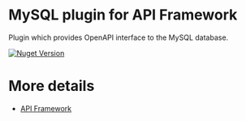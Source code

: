 # MySQL plugin for API Framework

Plugin which provides OpenAPI interface to the MySQL database.

[![Nuget Version](https://img.shields.io/nuget/v/Weikio.ApiFramework.Plugins.MySql.svg?style=flat)](https://www.nuget.org/packages/Weikio.ApiFramework.Plugins.MySql/)

# More details

- [API Framework](https://github.com/weikio/apiframework)